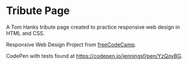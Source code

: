 # Tribute Page

A Tom Hanks tribute page created to practice responsive web design in HTML and CSS.

Responsive Web Design Project from [freeCodeCamp](https://www.freecodecamp.org/ "freeCodeCamp").

CodePen with tests found at https://codepen.io/jenningsf/pen/YzQovBG.
